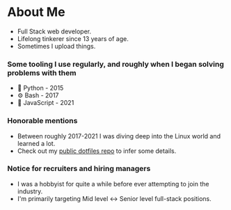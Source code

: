 # About Me

* Full Stack web developer.
* Lifelong tinkerer since 13 years of age.
* Sometimes I upload things.

### Some tooling I use regularly, and roughly when I began solving problems with them

* 🐍 Python - 2015
* ⚙️ Bash - 2017
* 💫 JavaScript - 2021

### Honorable mentions

* Between roughly 2017-2021 I was diving deep into the Linux world and learned a lot.
* Check out my [public dotfiles repo](https://github.com/innateessence/dotfiles) to infer some details.

### Notice for recruiters and hiring managers

* I was a hobbyist for quite a while before ever attempting to join the industry.
* I'm primarily targeting Mid level <-> Senior level full-stack positions.
